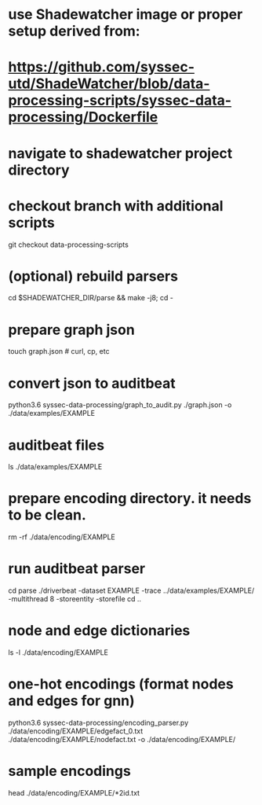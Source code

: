 # use Shadewatcher image or proper setup derived from:
# https://github.com/syssec-utd/ShadeWatcher/blob/data-processing-scripts/syssec-data-processing/Dockerfile
# navigate to shadewatcher project directory
# checkout branch with additional scripts
git checkout data-processing-scripts
# (optional) rebuild parsers 
cd $SHADEWATCHER_DIR/parse && make -j8; cd -

# prepare graph json
touch graph.json # curl, cp, etc

# convert json to auditbeat 
python3.6 syssec-data-processing/graph_to_audit.py ./graph.json -o ./data/examples/EXAMPLE
# auditbeat files
ls ./data/examples/EXAMPLE

# prepare encoding directory. it needs to be clean.
rm -rf ./data/encoding/EXAMPLE

# run auditbeat parser
cd parse
./driverbeat -dataset EXAMPLE -trace ../data/examples/EXAMPLE/ -multithread 8 -storeentity -storefile
cd ..
# node and edge dictionaries
ls -l ./data/encoding/EXAMPLE

# one-hot encodings (format nodes and edges for gnn)
python3.6 syssec-data-processing/encoding_parser.py ./data/encoding/EXAMPLE/edgefact_0.txt ./data/encoding/EXAMPLE/nodefact.txt -o ./data/encoding/EXAMPLE/
# sample encodings
head ./data/encoding/EXAMPLE/*2id.txt
